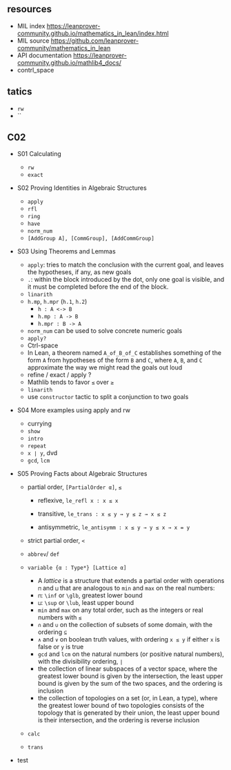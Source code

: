 ## resources

* MIL index https://leanprover-community.github.io/mathematics_in_lean/index.html
* MIL source https://github.com/leanprover-community/mathematics_in_lean
* API documentation https://leanprover-community.github.io/mathlib4_docs/
* contrl_space



## tatics

* `rw`
* ``



## C02

* S01 Calculating
  * `rw`
  * `exact`
* S02 Proving Identities in Algebraic Structures
  * `apply`
  * `rfl`
  * `ring`
  * `have`
  * `norm_num`
  * `[AddGroup A], [CommGroup], [AddCommGroup]`
* S03 Using Theorems and Lemmas
  *  `apply`: tries to match the conclusion with the current goal, and leaves the hypotheses, if any, as new goals
  * `.`: within the block introduced by the dot, only one goal is visible, and it must be completed before the end of the block.
  * `linarith`
  * `h.mp`, `h.mpr` (`h.1`, `h.2`)
    * `h : A <-> B`
    * `h.mp : A -> B`
    * `h.mpr : B -> A`
  * `norm_num` can be used to solve concrete numeric goals
  * `apply?`
  * Ctrl-space
  * In Lean, a theorem named `A_of_B_of_C` establishes something of the form `A` from hypotheses of the form `B` and `C`, where `A`, `B`, and `C` approximate the way we might read the goals out loud
  * refine / exact / apply ?
  * Mathlib tends to favor `≤` over `≥`
  * `linarith`
  * use `constructor` tactic to split a conjunction to two goals
* S04 More examples using apply and rw
  * currying
  * `show`
  * `intro`
  * `repeat`
  * `x ∣ y`, dvd
  * `gcd`, `lcm`
  
* S05 Proving Facts about Algebraic Structures
  * partial order, `[PartialOrder α]`, `≤`
    * reflexive, `le_refl x : x ≤ x`
  
    * transitive, `le_trans : x ≤ y → y ≤ z → x ≤ z`

    * antisymmetric, `le_antisymm : x ≤ y → y ≤ x → x = y`
  
  * strict partial order, `<`
  
  * `abbrev`/ `def`
  
  * `variable {α : Type*} [Lattice α]`
    * A *lattice* is a structure that extends a partial order with operations `⊓` and `⊔` that are analogous to `min` and `max` on the real numbers:
    * `⊓`: `\inf` or `\glb`, greatest lower bound
    * `⊔`: `\sup` or `\lub`, least upper bound
    * `min` and `max` on any total order, such as the integers or real numbers with `≤`
    * `∩` and `∪` on the collection of subsets of some domain, with the ordering `⊆`
    * `∧` and `∨` on boolean truth values, with ordering `x ≤ y` if either `x` is false or `y` is true
    * `gcd` and `lcm` on the natural numbers (or positive natural numbers), with the divisibility ordering, `∣`
    * the collection of linear subspaces of a vector space, where the greatest lower bound is given by the intersection, the least upper bound is given by the sum of the two spaces, and the ordering is inclusion
    * the collection of topologies on a set (or, in Lean, a type), where the greatest lower bound of two topologies consists of the topology that is generated by their union, the least upper bound is their intersection, and the ordering is reverse inclusion
  
  * `calc`
  
  * `trans`
  
* test

